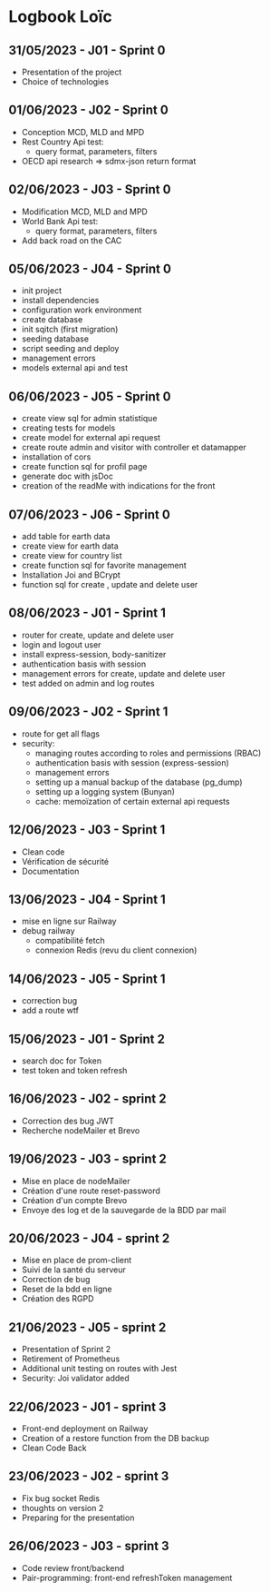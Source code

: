 # Logbook Loïc

## 31/05/2023 - J01 - Sprint 0

- Presentation of the project
- Choice of technologies

## 01/06/2023 - J02 - Sprint 0

- Conception MCD, MLD and MPD
- Rest Country Api test:
  - query format, parameters, filters
- OECD api research => sdmx-json return format
  
## 02/06/2023 - J03 - Sprint 0

- Modification MCD, MLD and MPD
- World Bank Api test:
  - query format, parameters, filters
- Add back road on the CAC

## 05/06/2023 - J04 - Sprint 0

- init project
- install dependencies
- configuration work environment
- create database
- init sqitch (first migration)
- seeding database
- script seeding and deploy
- management errors
- models external api and test

## 06/06/2023 - J05 - Sprint 0

- create view sql for admin statistique
- creating tests for models
- create model for external api request
- create route admin and visitor with controller et datamapper
- installation of cors
- create function sql for profil page
- generate doc with jsDoc
- creation of the readMe with indications for the front

## 07/06/2023 - J06 - Sprint 0

- add table for earth data
- create view for earth data
- create view for country list
- create function sql for favorite management
- Installation Joi and BCrypt
- function sql for create , update and delete user

## 08/06/2023 - J01 - Sprint 1

- router for create, update and delete user
- login and logout user
- install express-session, body-sanitizer
- authentication basis with session
- management errors for create, update and delete user
- test added on admin and log routes

## 09/06/2023 - J02 - Sprint 1

- route for get all flags
- security:
  - managing routes according to roles and permissions (RBAC)
  - authentication basis with session (express-session)
  - management errors
  - setting up a manual backup of the database (pg_dump)
  - setting up a logging system (Bunyan)
  - cache: memoïzation of certain external api requests

## 12/06/2023 - J03 - Sprint 1

- Clean code
- Vérification de sécurité
- Documentation

## 13/06/2023 - J04 - Sprint 1

- mise en ligne sur Railway
- debug railway
  - compatibilité fetch
  - connexion Redis (revu du client connexion)

## 14/06/2023 - J05 - Sprint 1

- correction bug
- add a route wtf

## 15/06/2023 - J01 - Sprint 2

- search doc for Token
- test token and token refresh

## 16/06/2023 - J02 - sprint 2

- Correction des bug JWT
- Recherche nodeMailer et Brevo

## 19/06/2023 - J03 - sprint 2

- Mise en place de nodeMailer
- Création d'une route reset-password
- Création d'un compte Brevo
- Envoye des log et de la sauvegarde de la BDD par mail

## 20/06/2023 - J04 - sprint 2

- Mise en place de prom-client
- Suivi de la santé du serveur
- Correction de bug
- Reset de la bdd en ligne
- Création des RGPD

## 21/06/2023 - J05 - sprint 2

- Presentation of Sprint 2
- Retirement of Prometheus
- Additional unit testing on routes with Jest
- Security: Joi validator added

## 22/06/2023 - J01 - sprint 3

- Front-end deployment on Railway
- Creation of a restore function from the DB backup
- Clean Code Back

## 23/06/2023 - J02 - sprint 3

- Fix bug socket Redis
- thoughts on version 2
- Preparing for the presentation

## 26/06/2023 - J03 - sprint 3

- Code review front/backend
- Pair-programming: front-end refreshToken management
  